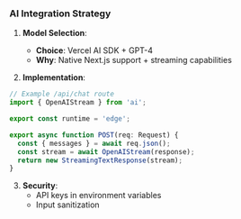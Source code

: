 ### AI Integration Strategy
1. **Model Selection**:  
   - **Choice**: Vercel AI SDK + GPT-4  
   - **Why**: Native Next.js support + streaming capabilities

2. **Implementation**:
```typescript
// Example /api/chat route
import { OpenAIStream } from 'ai';

export const runtime = 'edge';

export async function POST(req: Request) {
  const { messages } = await req.json();
  const stream = await OpenAIStream(response);
  return new StreamingTextResponse(stream);
}
```

3. **Security**:  
   - API keys in environment variables  
   - Input sanitization